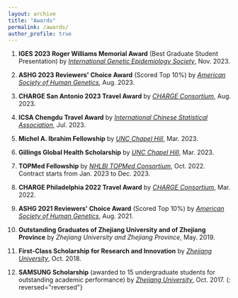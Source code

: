 ```yaml
---
layout: archive
title: "Awards"
permalink: /awards/
author_profile: true
---
```


1. **IGES 2023 Roger Williams Memorial Award** (Best Graduate Student Presentation) by [*International Genetic Epidemiology Society*](https://www.geneticepi.org), Nov. 2023.

1. **ASHG 2023 Reviewers' Choice Award** (Scored Top 10%) by [*American Society of Human Genetics*](https://www.ashg.org), Aug. 2023.  

1. **CHARGE San Antonio 2023 Travel Award** by [*CHARGE Consortium*](https://www.chargeconsortium.com), Aug. 2023.

1. **ICSA Chengdu Travel Award** by [*International Chinese Statistical Association*](https://www.icsa.org), Jul. 2023.

1. **Michel A. Ibrahim Fellowship** by [*UNC Chapel Hill*](https://sph.unc.edu), Mar. 2023.

1. **Gillings Global Health Scholarship** by [*UNC Chapel Hill*](https://sph.unc.edu), Mar. 2023.

1. **TOPMed Fellowship** by [*NHLBI TOPMed Consortium*](https://topmed.nhlbi.nih.gov), Oct. 2022. Contract starts from Jan. 2023 to Dec. 2023.

1. **CHARGE Philadelphia 2022 Travel Award** by [*CHARGE Consortium*](https://www.chargeconsortium.com), Mar. 2022.

1. **ASHG 2021 Reviewers' Choice Award** (Scored Top 10%) by [*American Society of Human Genetics*](https://www.ashg.org), Aug. 2021.

1. **Outstanding Graduates of Zhejiang University and of Zhejiang Province** by *Zhejiang University and Zhejiang Province*, May. 2019.

1. **First-Class Scholarship for Research and Innovation** by [*Zhejiang University*](http://www.zju.edu.cn/english/), Oct. 2018.

1. **SAMSUNG Scholarship** (awarded to 15 undergraduate students for outstanding academic performance) by [*Zhejiang University*](http://www.zju.edu.cn/english/), Oct. 2017.
{: reversed="reversed"}

